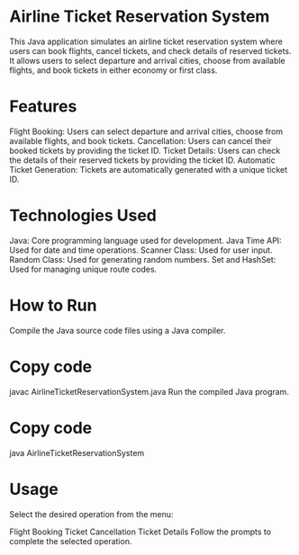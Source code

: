 # Airline Ticket Reservation System

This Java application simulates an airline ticket reservation system where users can book flights, cancel tickets, and check details of reserved tickets. It allows users to select departure and arrival cities, choose from available flights, and book tickets in either economy or first class.

# Features
Flight Booking: Users can select departure and arrival cities, choose from available flights, and book tickets.
Cancellation: Users can cancel their booked tickets by providing the ticket ID.
Ticket Details: Users can check the details of their reserved tickets by providing the ticket ID.
Automatic Ticket Generation: Tickets are automatically generated with a unique ticket ID.
# Technologies Used
Java: Core programming language used for development.
Java Time API: Used for date and time operations.
Scanner Class: Used for user input.
Random Class: Used for generating random numbers.
Set and HashSet: Used for managing unique route codes.
# How to Run
Compile the Java source code files using a Java compiler.
# Copy code
javac AirlineTicketReservationSystem.java
Run the compiled Java program.
# Copy code
java AirlineTicketReservationSystem
# Usage
Select the desired operation from the menu:

Flight Booking
Ticket Cancellation
Ticket Details
Follow the prompts to complete the selected operation.
